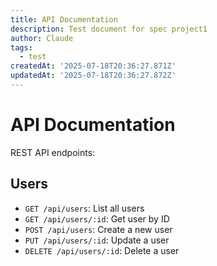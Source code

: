 ```yaml
---
title: API Documentation
description: Test document for spec project1
author: Claude
tags:
  - test
createdAt: '2025-07-18T20:36:27.871Z'
updatedAt: '2025-07-18T20:36:27.872Z'
---
```

# API Documentation

REST API endpoints:

## Users

- `GET /api/users`: List all users
- `GET /api/users/:id`: Get user by ID
- `POST /api/users`: Create a new user
- `PUT /api/users/:id`: Update a user
- `DELETE /api/users/:id`: Delete a user
